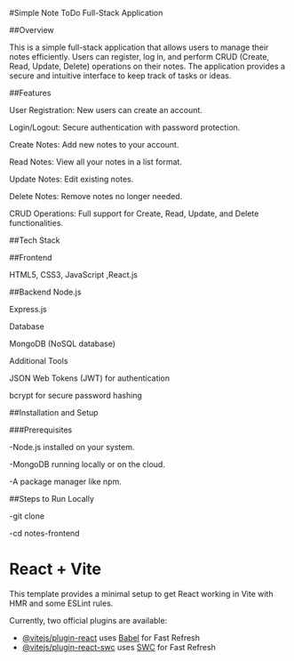 #Simple Note ToDo Full-Stack Application

##Overview

This is a simple full-stack application that allows users to manage their notes efficiently. Users can register, log in, and perform CRUD (Create, Read, Update, Delete) operations on their notes. The application provides a secure and intuitive interface to keep track of tasks or ideas.

##Features

User Registration: New users can create an account.

Login/Logout: Secure authentication with password protection.

Create Notes: Add new notes to your account.

Read Notes: View all your notes in a list format.

Update Notes: Edit existing notes.

Delete Notes: Remove notes no longer needed.

CRUD Operations: Full support for Create, Read, Update, and Delete functionalities.

##Tech Stack

##Frontend

HTML5, CSS3, JavaScript ,React.js

##Backend
Node.js

Express.js

Database

MongoDB (NoSQL database)

Additional Tools

JSON Web Tokens (JWT) for authentication

bcrypt for secure password hashing

##Installation and Setup

###Prerequisites

-Node.js installed on your system.

-MongoDB running locally or on the cloud.

-A package manager like npm.

##Steps to Run Locally

-git clone [<repository-url>](https://github.com/karan2782/notes-frontend.git)

-cd notes-frontend



# React + Vite

This template provides a minimal setup to get React working in Vite with HMR and some ESLint rules.

Currently, two official plugins are available:

- [@vitejs/plugin-react](https://github.com/vitejs/vite-plugin-react/blob/main/packages/plugin-react/README.md) uses [Babel](https://babeljs.io/) for Fast Refresh
- [@vitejs/plugin-react-swc](https://github.com/vitejs/vite-plugin-react-swc) uses [SWC](https://swc.rs/) for Fast Refresh
